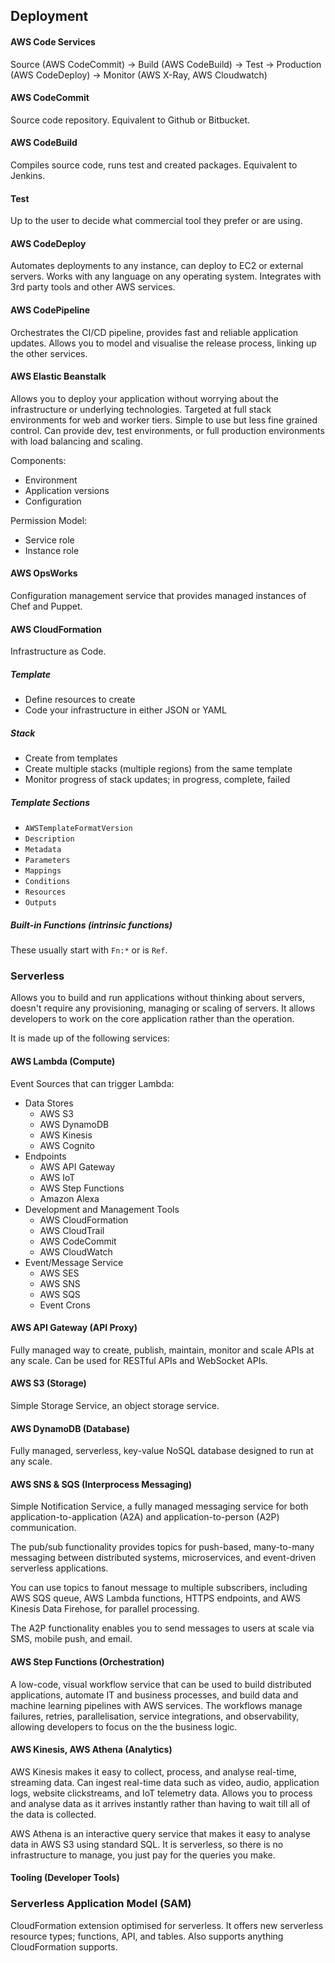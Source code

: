 ## Deployment

#### AWS Code Services

Source (AWS CodeCommit) -> Build (AWS CodeBuild) -> Test -> Production (AWS CodeDeploy) -> Monitor (AWS X-Ray, AWS Cloudwatch)

#### AWS CodeCommit

Source code repository. Equivalent to Github or Bitbucket.

#### AWS CodeBuild

Compiles source code, runs test and created packages. Equivalent to Jenkins.

#### Test

Up to the user to decide what commercial tool they prefer or are using.

#### AWS CodeDeploy

Automates deployments to any instance, can deploy to EC2 or external servers. Works with any language on any operating system. Integrates with 3rd party tools and other AWS services.

#### AWS CodePipeline

Orchestrates the CI/CD pipeline, provides fast and reliable application updates. Allows you to model and visualise the release process, linking up the other services.

#### AWS Elastic Beanstalk

Allows you to deploy your application without worrying about the infrastructure or underlying technologies. Targeted at full stack environments for web and worker tiers. Simple to use but less fine grained control. Can provide dev, test environments, or full production environments with load balancing and scaling.

Components:

- Environment
- Application versions
- Configuration

Permission Model:

- Service role
- Instance role

#### AWS OpsWorks

Configuration management service that provides managed instances of Chef and Puppet.

#### AWS CloudFormation

Infrastructure as Code.

##### Template

- Define resources to create
- Code your infrastructure in either JSON or YAML

##### Stack

- Create from templates
- Create multiple stacks (multiple regions) from the same template
- Monitor progress of stack updates; in progress, complete, failed

##### Template Sections

- `AWSTemplateFormatVersion`
- `Description`
- `Metadata`
- `Parameters`
- `Mappings`
- `Conditions`
- `Resources`
- `Outputs`

##### Built-in Functions (intrinsic functions)

These usually start with `Fn:*` or is `Ref`.

### Serverless

Allows you to build and run applications without thinking about servers, doesn't require any provisioning, managing or scaling of servers. It allows developers to work on the core application rather than the operation.

It is made up of the following services:

#### AWS Lambda (Compute)

Event Sources that can trigger Lambda:

- Data Stores
  - AWS S3
  - AWS DynamoDB
  - AWS Kinesis
  - AWS Cognito
- Endpoints
  - AWS API Gateway
  - AWS IoT
  - AWS Step Functions
  - Amazon Alexa
- Development and Management Tools
  - AWS CloudFormation
  - AWS CloudTrail
  - AWS CodeCommit
  - AWS CloudWatch
- Event/Message Service
  - AWS SES
  - AWS SNS
  - AWS SQS
  - Event Crons

#### AWS API Gateway (API Proxy)

Fully managed way to create, publish, maintain, monitor and scale APIs at any scale. Can be used for RESTful APIs and WebSocket APIs.

#### AWS S3 (Storage)

Simple Storage Service, an object storage service.

#### AWS DynamoDB (Database)

Fully managed, serverless, key-value NoSQL database designed to run at any scale.

#### AWS SNS & SQS (Interprocess Messaging)

Simple Notification Service, a fully managed messaging service for both application-to-application (A2A) and application-to-person (A2P) communication.

The pub/sub functionality provides topics for push-based, many-to-many messaging between distributed systems, microservices, and event-driven serverless applications.

You can use topics to fanout message to multiple subscribers, including AWS SQS queue, AWS Lambda functions, HTTPS endpoints, and AWS Kinesis Data Firehose, for parallel processing.

The A2P functionality enables you to send messages to users at scale via SMS, mobile push, and email.

#### AWS Step Functions (Orchestration)

A low-code, visual workflow service that can be used to build distributed applications, automate IT and business processes, and build data and machine learning pipelines with AWS services. The workflows manage failures, retries, parallelisation, service integrations, and observability, allowing developers to focus on the the business logic.

#### AWS Kinesis, AWS Athena (Analytics)

AWS Kinesis makes it easy to collect, process, and analyse real-time, streaming data. Can ingest real-time data such as video, audio, application logs, website clickstreams, and IoT telemetry data. Allows you to process and analyse data as it arrives instantly rather than having to wait till all of the data is collected.

AWS Athena is an interactive query service that makes it easy to analyse data in AWS S3 using standard SQL. It is serverless, so there is no infrastructure to manage, you just pay for the queries you make.

#### Tooling (Developer Tools)

### Serverless Application Model (SAM)

CloudFormation extension optimised for serverless. It offers new serverless resource types; functions, API, and tables. Also supports anything CloudFormation supports.
